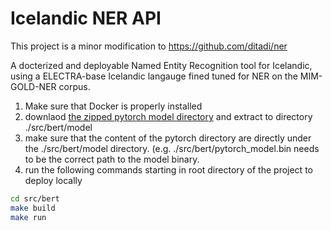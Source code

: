 # Icelandic NER API 

This project is a minor modification to https://github.com/ditadi/ner

A docterized and deployable Named Entity Recognition tool for Icelandic, using a ELECTRA-base Icelandic langauge fined tuned for NER on the MIM-GOLD-NER corpus. 


1) Make sure that Docker is properly installed
2) downlaod [the zipped pytorch model directory](https://drive.google.com/file/d/1ymquVvgU1b5sDZRimVRZtEQ1-hAMlz_H/view?usp=sharing) and extract to directory ./src/bert/model
3) make sure that the content of the pytorch directory are directly under the ./src/bert/model directory. (e.g. ./src/bert/pytorch_model.bin needs to be the correct path to the model binary. 
4) run the following commands starting in root directory of the project to deploy locally

```bash
cd src/bert
make build
make run
```


